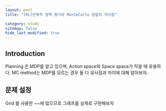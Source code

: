 ```yaml
---
layout: post
title: "[RL]반복적 정책 평가와 MonteCarlo 방법의 차이점"

category: study
sitemap: false
hide_last_modified: true
---
```



## Introduction 

Planning 은 MDP를 알고 있으며, Action space와 Space space가 작을 때 유용하다.
MC method는 MDP를 모르는 경우
둘 다 
유사점과 차이에 대해 알아보자.

## 문제 설정
Grid 를 사용한 ~~에 많으므로 
그래프를 실제로 구현해보자


